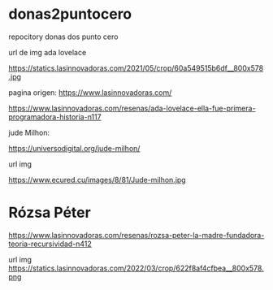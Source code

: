 # donas2puntocero

repocitory donas dos punto cero

url de img ada lovelace

https://statics.lasinnovadoras.com/2021/05/crop/60a549515b6df__800x578.jpg

pagina origen: https://www.lasinnovadoras.com/

https://www.lasinnovadoras.com/resenas/ada-lovelace-ella-fue-primera-programadora-historia-n117

jude Milhon:

https://universodigital.org/jude-milhon/

url img

https://www.ecured.cu/images/8/81/Jude-milhon.jpg


# Rózsa Péter

https://www.lasinnovadoras.com/resenas/rozsa-peter-la-madre-fundadora-teoria-recursividad-n412

url img https://statics.lasinnovadoras.com/2022/03/crop/622f8af4cfbea__800x578.png
